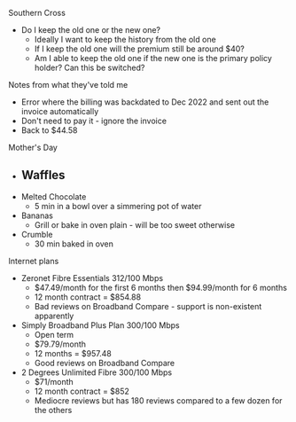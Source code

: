 Southern Cross
- Do I keep the old one or the new one?
	- Ideally I want to keep the history from the old one
	- If I keep the old one will the premium still be around $40?
	- Am I able to keep the old one if the new one is the primary policy holder? Can this be switched?


Notes from what they've told me
- Error where the billing was backdated to Dec 2022 and sent out the invoice automatically
- Don't need to pay it - ignore the invoice
- Back to $44.58


Mother's Day
- Waffles
	- 
- Melted Chocolate
	- 5 min in a bowl over a simmering pot of water
- Bananas
	- Grill or bake in oven plain - will be too sweet otherwise
- Crumble
	- 30 min baked in oven

Internet plans
- Zeronet Fibre Essentials 312/100 Mbps
	- $47.49/month for the first 6 months then $94.99/month for 6 months
	- 12 month contract = $854.88
	- Bad reviews on Broadband Compare - support is non-existent apparently
- Simply Broadband Plus Plan 300/100 Mbps
	- Open term
	- $79.79/month
	- 12 months = $957.48
	- Good reviews on Broadband Compare
- 2 Degrees Unlimited Fibre 300/100 Mbps
	- $71/month
	- 12 month contract = $852
	- Mediocre reviews but has 180 reviews compared to a few dozen for the others